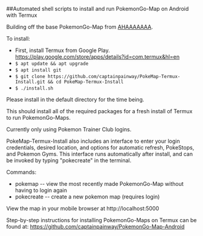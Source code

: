 ##Automated shell scripts to install and run PokemonGo-Map on Android with Termux

Building off the base PokemonGo-Map from [AHAAAAAAA](https://github.com/AHAAAAAAA/PokemonGo-Map).

To install:
* First, install Termux from Google Play. https://play.google.com/store/apps/details?id=com.termux&hl=en
* ``$ apt update && apt upgrade``
* ``$ apt install git``
* ``$ git clone https://github.com/captainpainway/PokeMap-Termux-Install.git && cd PokeMap-Termux-Install``
* ``$ ./install.sh``

Please install in the default directory for the time being.

This should install all of the required packages for a fresh install of Termux to run PokemonGo-Maps.

Currently only using Pokemon Trainer Club logins.

PokeMap-Termux-Install also includes an interface to enter your login credentials, desired location, and options for automatic refresh, PokeStops, and Pokemon Gyms. This interface runs automatically after install, and can be invoked by typing "pokecreate" in the terminal.

Commands:
* pokemap -- view the most recently made PokemonGo-Map without having to login again
* pokecreate -- create a new pokemon map (requires login)

View the map in your mobile browser at http://localhost:5000

Step-by-step instructions for installing PokemonGo-Maps on Termux can be found at: https://github.com/captainpainway/PokemonGo-Map-Android
